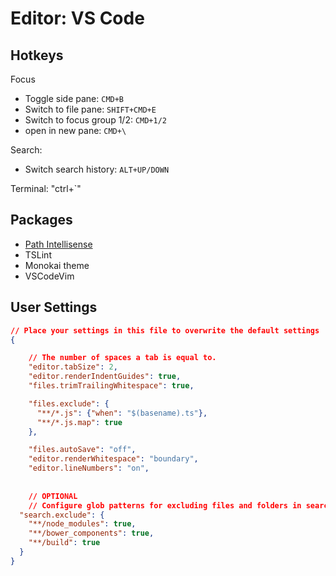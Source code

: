 # Editor: VS Code

## Hotkeys

Focus
- Toggle side pane: `CMD+B`
- Switch to file pane: `SHIFT+CMD+E`
- Switch to focus group 1/2: `CMD+1/2`
- open in new pane: `CMD+\`

Search:
- Switch search history: `ALT+UP/DOWN` 

Terminal: "ctrl+`"

## Packages
- [Path Intellisense](https://marketplace.visualstudio.com/items?itemName=christian-kohler.path-intellisense)
- TSLint
- Monokai theme
- VSCodeVim

## User Settings
```json
// Place your settings in this file to overwrite the default settings
{

    // The number of spaces a tab is equal to.
    "editor.tabSize": 2,
    "editor.renderIndentGuides": true,
    "files.trimTrailingWhitespace": true,

    "files.exclude": {
      "**/*.js": {"when": "$(basename).ts"},
      "**/*.js.map": true
    },

    "files.autoSave": "off",
    "editor.renderWhitespace": "boundary",
    "editor.lineNumbers": "on",
    
    
    // OPTIONAL
    // Configure glob patterns for excluding files and folders in searches. Inherits all glob patterns from the files.exclude setting.
  "search.exclude": {
    "**/node_modules": true,
    "**/bower_components": true,
    "**/build": true
  }
}
```